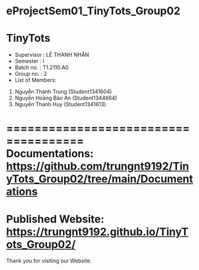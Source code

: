 # eProjectSem01_TinyTots_Group02

TinyTots
=====================================
+ Supervisor              : LÊ THANH NHÂN
+ Semester                : I
+ Batch no.               : T1.2110.A0
+ Group no.               : 2
+ List of Members: 
1. Nguyễn Thành Trung (Student1341604)
2. Nguyễn Hoàng Bảo An (Student1344664)
3. Nguyễn Thanh Huy (Student1341613)


=====================================      
Documentations: https://github.com/trungnt9192/TinyTots_Group02/tree/main/Documentations
=====================================
Published Website: https://trungnt9192.github.io/TinyTots_Group02/
=====================================
Thank you for visiting our Website.
